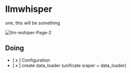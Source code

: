 # llmwhisper
one, this will be something

![llm-wshiper-Page-2](https://github.com/user-attachments/assets/2498facb-5759-41dc-a761-01c0ab2be78c)

## Doing
 - [ x ] Configuration
 - [ x ] create data_loader (unifciate sraper + data_loader)